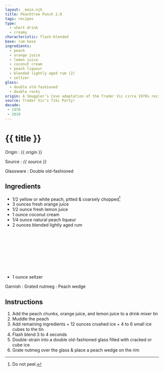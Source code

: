 ```yaml
---
layout: _main.njk
title: Peachtree Punch 2.0
tags: recipes
type:
  - short drink
  - creamy
characteristic: flash-blended
base: rum base
ingredients:
  - peach
  - orange juice
  - lemon juice
  - coconut cream
  - peach liqueur
  - blended lightly aged rum (2)
  - seltzer
glass: 
  - double old-fashioned
  - double rocks
origin: A Smuggler’s Cove adaptation of the Trader Vic circa 1970s recipe. The original drink was conceived for the opening of Trader Vic's Atlanta.
source: Trader Vic's Tiki Party!
decade:
 - 1970
 - 2010
---
```

<!-- markdownlint-disable MD025 -->
# {{ title }}
<!-- markdownlint-disable MD025 -->

Origin
  : {{ origin }}

Source
  : <cite>{{ source }}</cite>

Glassware
  : Double old-fashioned

## Ingredients

* 1/2 yellow or white peach, pitted & coarsely chopped[^1]
* 3 ounces fresh orange juice
* 1/2 ounce fresh lemon juice
* 1 ounce coconut cream
* 1/4 ounce natural peach liqueur
* 2 ounces blended lightly aged rum<icon-l space="1em" class="bigger" label="(2)"><span class="with-icon"><svg class="icon"><use href="/assets/images/icons/circle-2.svg#circle-2"></use></svg></span></icon-l>
* 1 ounce seltzer

[^1]: Do not peel.

Garnish
  : Grated nutmeg
  : Peach wedge

## Instructions

1. Add the peach chunks, orange juice, and lemon juice to a drink mixer tin
2. Muddle the peach
3. Add remaining ingredients + 12 ounces crushed ice + 4 to 6 small ice cubes to the tin
4. Flash blend 3 to 4 seconds
5. Double-strain into a double old-fashioned glass filled with cracked or cube ice
6. Grate nutmeg over the glass & place a peach wedge on the rim
